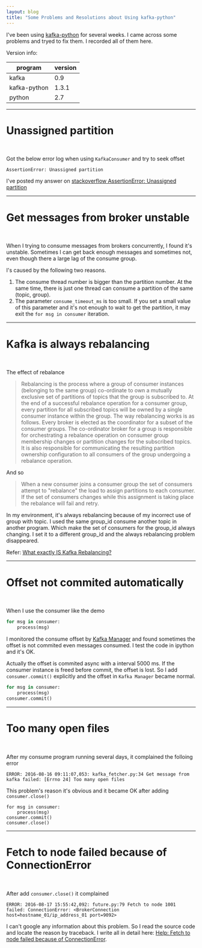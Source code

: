 ```yaml
---
layout: blog
title: "Some Problems and Resolutions about Using kafka-python"
---
```


I've been using [kafka-python](https://github.com/dpkp/kafka-python) for several weeks. I came across some problems and tryed to fix them. I recorded all of them here.

Version info:

| program | version|
| --- | --- |
| kafka | 0.9 |
| kafka-python | 1.3.1 |
| python | 2.7 |

---

# Unassigned partition

<br />

Got the below error log when using `KafkaConsumer` and try to seek offset

```
AssertionError: Unassigned partition
```

I've posted my answer on [stackoverflow AssertionError: Unassigned partition](http://stackoverflow.com/questions/36381328/assertionerror-unassigned-partition/38949407#38949407)

---

# Get messages from broker unstable

<br />

When I trying to consume messages from brokers concurrently, I found it's unstable. Sometimes I can get back enough messages and sometimes not, even though there a large lag of the consume group.

I's caused by the following two reasons.

1. The consume thread number is bigger than the partition number. At the same time, there is just one thread can consume a partition of the same (topic, group).
1. The parameter `consume_timeout_ms` is too small. If you set a small value of this parameter and it's not enough to wait to get the partition, it may exit the `for msg in consumer` iteration.

---

# Kafka is always rebalancing

<br />

The effect of rebalance

> Rebalancing is the process where a group of consumer instances (belonging to the same group) co-ordinate to own a mutually exclusive set of partitions of topics that the group is subscribed to. At the end of a successful rebalance operation for a consumer group, every partition for all subscribed topics will be owned by a single consumer instance within the group. The way rebalancing works is as follows. Every broker is elected as the coordinator for a subset of the consumer groups. The co-ordinator broker for a group is responsible for orchestrating a rebalance operation on consumer group membership changes or partition changes for the subscribed topics. It is also responsible for communicating the resulting partition ownership configuration to all consumers of the group undergoing a rebalance operation.

And so

> When a new consumer joins a consumer group the set of consumers attempt to "rebalance" the load to assign partitions to each consumer. If the set of consumers changes while this assignment is taking place the rebalance will fail and retry.

In my environment, it's always rebalancing because of my incorrect use of group with topic. I used the same group_id consume another topic in another program. Which make the set of consumers for the group_id always changing. I set it to a different group_id and the always rebalancing problem disappeared.

Refer: [What exactly IS Kafka Rebalancing?](http://stackoverflow.com/questions/30988002/what-exactly-is-kafka-rebalancing)

---

# Offset not commited automatically

<br />

When I use the consumer like the demo

```python
for msg in consumer:
    process(msg)
```

I monitored the consume offset by [Kafka Manager](https://github.com/yahoo/kafka-manager) and found sometimes the offset is not commited even messages consumed. I test the code in ipython and it's OK.

Actually the offset is commited async with a interval 5000 ms. If the consumer instance is freed before commit, the offset is lost. So I add `consumer.commit()` explicitly and the offset in `Kafka Manager` became normal.

```python
for msg in consumer:
    process(msg)
consumer.commit()
```

---

# Too many open files

<br />

After my consume program running several days, it complained the folloing error

```
ERROR: 2016-08-16 09:11:07,053: kafka_fetcher.py:34 Get message from kafka failed: [Errno 24] Too many open files
```

This problem's reason it's obvious and it became OK after adding `consumer.close()`

```
for msg in consumer:
    process(msg)
consumer.commit()
consumer.close()
```

---

# Fetch to node failed because of ConnectionError

<br />

After add `consumer.close()` it complained

```
ERROR: 2016-08-17 15:55:42,092: future.py:79 Fetch to node 1001 failed: ConnectionError: <BrokerConnection host=hostname_01/ip_address_01 port=9092>
```

I can't google any information about this problem. So I read the source code and locate the reason by traceback. I write all in detail here: [Help: Fetch to node failed because of ConnectionError](https://github.com/dpkp/kafka-python/issues/805).

